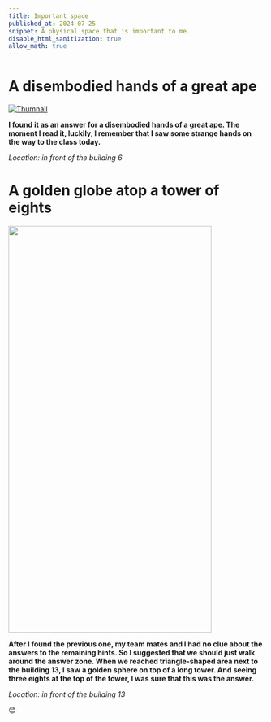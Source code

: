 ```yaml
---
title: Important space
published_at: 2024-07-25
snippet: A physical space that is important to me.
disable_html_sanitization: true
allow_math: true
---
```


# A disembodied hands of a great ape


[![Thumnail](/static/images/thumnail.png "Important Space")](https://drive.google.com/file/d/1F1RqhwSOiU6tp8DDwAwhZ8NExoXsadqt/view?usp=sharing)

**I found it as an answer for a disembodied hands of a great ape. The moment I read it, luckily, I remember that I saw some strange hands on the way to the class today.**

*Location: in front of the building 6*

# A golden globe atop a tower of eights

<img src="golden.png" width="400" height="800">

**After I found the previous one, my team mates and I had no clue about the answers to the remaining hints. So I suggested that we should just walk around the answer zone. When we reached triangle-shaped area next to the building 13, I saw a golden sphere on top of a long tower. And seeing three eights at the top of the tower, I was sure that this was the answer.**

*Location: in front of the building 13*







😊